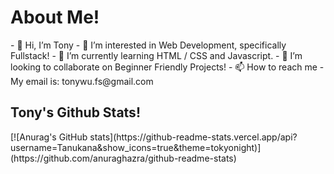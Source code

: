 <h1> About Me! </h1>
- 👋 Hi, I’m Tony
- 👀 I’m interested in Web Development, specifically Fullstack!
- 🌱 I’m currently learning HTML / CSS and Javascript.
- 💞️ I’m looking to collaborate on Beginner Friendly Projects!
- 📫 How to reach me - My email is: tonywu.fs@gmail.com

<h2>Tony's Github Stats!</h2>
[![Anurag's GitHub stats](https://github-readme-stats.vercel.app/api?username=Tanukana&show_icons=true&theme=tokyonight)](https://github.com/anuraghazra/github-readme-stats)


<!---
Tanukana/Tanukana is a ✨ special ✨ repository because its `README.md` (this file) appears on your GitHub profile.
You can click the Preview link to take a look at your changes.
--->

